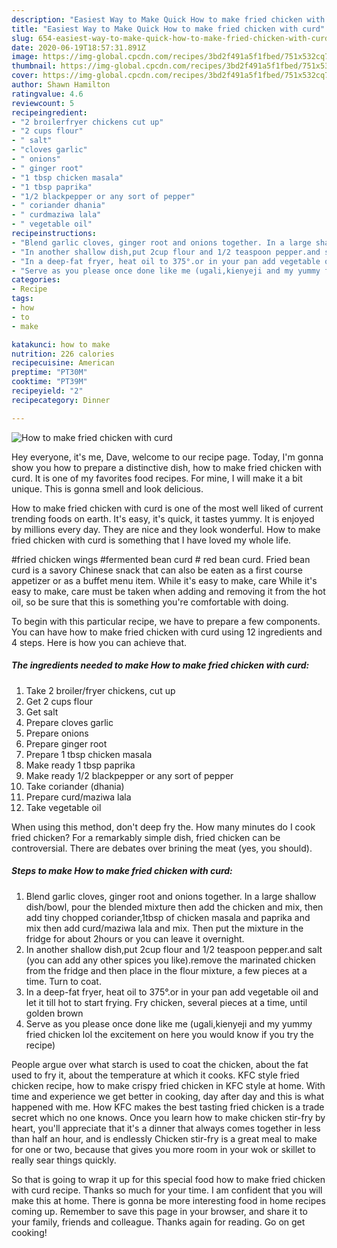 ```yaml
---
description: "Easiest Way to Make Quick How to make fried chicken with curd"
title: "Easiest Way to Make Quick How to make fried chicken with curd"
slug: 654-easiest-way-to-make-quick-how-to-make-fried-chicken-with-curd
date: 2020-06-19T18:57:31.891Z
image: https://img-global.cpcdn.com/recipes/3bd2f491a5f1fbed/751x532cq70/how-to-make-fried-chicken-with-curd-recipe-main-photo.jpg
thumbnail: https://img-global.cpcdn.com/recipes/3bd2f491a5f1fbed/751x532cq70/how-to-make-fried-chicken-with-curd-recipe-main-photo.jpg
cover: https://img-global.cpcdn.com/recipes/3bd2f491a5f1fbed/751x532cq70/how-to-make-fried-chicken-with-curd-recipe-main-photo.jpg
author: Shawn Hamilton
ratingvalue: 4.6
reviewcount: 5
recipeingredient:
- "2 broilerfryer chickens cut up"
- "2 cups flour"
- " salt"
- "cloves garlic"
- " onions"
- " ginger root"
- "1 tbsp chicken masala"
- "1 tbsp paprika"
- "1/2 blackpepper or any sort of pepper"
- " coriander dhania"
- " curdmaziwa lala"
- " vegetable oil"
recipeinstructions:
- "Blend garlic cloves, ginger root and onions together. In a large shallow dish/bowl, pour the blended mixture then add the chicken and mix, then add tiny chopped coriander,1tbsp of chicken masala and paprika and mix then add curd/maziwa lala and mix. Then put the mixture in the fridge for about 2hours or you can leave it overnight."
- "In another shallow dish,put 2cup flour and 1/2 teaspoon pepper.and salt (you can add any other spices you like).remove the marinated chicken from the fridge and then place in the flour mixture, a few pieces at a time. Turn to coat."
- "In a deep-fat fryer, heat oil to 375°.or in your pan add vegetable oil and let it till hot to start frying. Fry chicken, several pieces at a time, until golden brown"
- "Serve as you please once done like me (ugali,kienyeji and my yummy fried chicken lol the excitement on here you would know if you try the recipe)"
categories:
- Recipe
tags:
- how
- to
- make

katakunci: how to make 
nutrition: 226 calories
recipecuisine: American
preptime: "PT30M"
cooktime: "PT39M"
recipeyield: "2"
recipecategory: Dinner

---
```



![How to make fried chicken with curd](https://img-global.cpcdn.com/recipes/3bd2f491a5f1fbed/751x532cq70/how-to-make-fried-chicken-with-curd-recipe-main-photo.jpg)

Hey everyone, it's me, Dave, welcome to our recipe page. Today, I'm gonna show you how to prepare a distinctive dish, how to make fried chicken with curd. It is one of my favorites food recipes. For mine, I will make it a bit unique. This is gonna smell and look delicious.

How to make fried chicken with curd is one of the most well liked of current trending foods on earth. It's easy, it's quick, it tastes yummy. It is enjoyed by millions every day. They are nice and they look wonderful. How to make fried chicken with curd is something that I have loved my whole life.

#fried chicken wings #fermented bean curd # red bean curd. Fried bean curd is a savory Chinese snack that can also be eaten as a first course appetizer or as a buffet menu item. While it&#39;s easy to make, care While it&#39;s easy to make, care must be taken when adding and removing it from the hot oil, so be sure that this is something you&#39;re comfortable with doing.


To begin with this particular recipe, we have to prepare a few components. You can have how to make fried chicken with curd using 12 ingredients and 4 steps. Here is how you can achieve that.

<!--inarticleads1-->

##### The ingredients needed to make How to make fried chicken with curd:

1. Take 2 broiler/fryer chickens, cut up
1. Get 2 cups flour
1. Get  salt
1. Prepare cloves garlic
1. Prepare  onions
1. Prepare  ginger root
1. Prepare 1 tbsp chicken masala
1. Make ready 1 tbsp paprika
1. Make ready 1/2 blackpepper or any sort of pepper
1. Take  coriander (dhania)
1. Prepare  curd/maziwa lala
1. Take  vegetable oil


When using this method, don&#39;t deep fry the. How many minutes do I cook fried chicken? For a remarkably simple dish, fried chicken can be controversial. There are debates over brining the meat (yes, you should). 

<!--inarticleads2-->

##### Steps to make How to make fried chicken with curd:

1. Blend garlic cloves, ginger root and onions together. In a large shallow dish/bowl, pour the blended mixture then add the chicken and mix, then add tiny chopped coriander,1tbsp of chicken masala and paprika and mix then add curd/maziwa lala and mix. Then put the mixture in the fridge for about 2hours or you can leave it overnight.
1. In another shallow dish,put 2cup flour and 1/2 teaspoon pepper.and salt (you can add any other spices you like).remove the marinated chicken from the fridge and then place in the flour mixture, a few pieces at a time. Turn to coat.
1. In a deep-fat fryer, heat oil to 375°.or in your pan add vegetable oil and let it till hot to start frying. Fry chicken, several pieces at a time, until golden brown
1. Serve as you please once done like me (ugali,kienyeji and my yummy fried chicken lol the excitement on here you would know if you try the recipe)


People argue over what starch is used to coat the chicken, about the fat used to fry it, about the temperature at which it cooks. KFC style fried chicken recipe, how to make crispy fried chicken in KFC style at home. With time and experience we get better in cooking, day after day and this is what happened with me. How KFC makes the best tasting fried chicken is a trade secret which no one knows. Once you learn how to make chicken stir-fry by heart, you&#39;ll appreciate that it&#39;s a dinner that always comes together in less than half an hour, and is endlessly Chicken stir-fry is a great meal to make for one or two, because that gives you more room in your wok or skillet to really sear things quickly. 

So that is going to wrap it up for this special food how to make fried chicken with curd recipe. Thanks so much for your time. I am confident that you will make this at home. There is gonna be more interesting food in home recipes coming up. Remember to save this page in your browser, and share it to your family, friends and colleague. Thanks again for reading. Go on get cooking!
